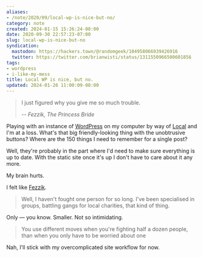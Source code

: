 ```yaml
---
aliases:
- /note/2020/09/local-wp-is-nice-but-no/
category: note
created: 2024-01-15 15:26:24-08:00
date: 2020-09-30 22:57:23-07:00
slug: local-wp-is-nice-but-no
syndication:
  mastodon: https://hackers.town/@randomgeek/104958066939426916
  twitter: https://twitter.com/brianwisti/status/1311550966500601856
tags:
- wordpress
- i-like-my-mess
title: Local WP is nice, but no.
updated: 2024-01-26 11:00:09-08:00
---
```


> 
 > I just figured why you give me so much trouble.
 > 
 > -- <cite>Fezzik, The Princess Bride</cite>

Playing with an instance of [WordPress](https://wordpress.org) on my computer by way of [Local](https://localwp.com/) and I'm at a loss. What's that big friendly-looking thing with the unobtrusive buttons? Where are the 150 things I need to remember for a single post?

Well, they're probably in the part where I'd need to make sure everything is up to date. With the static site once it's up I don't have to care about it any more.

My brain hurts.

I felt like [Fezzik](https://www.imdb.com/title/tt0093779/characters/nm0000764).

 > 
 > Well, I haven't fought one person for so long. I've been specialised in groups, battling gangs for local charities, that kind of thing.

Only — you know. Smaller. Not so intimidating.

 > 
 > You use different moves when you're fighting half a dozen people, than when you only have to be worried about one

Nah, I'll stick with my overcomplicated site workflow for now.